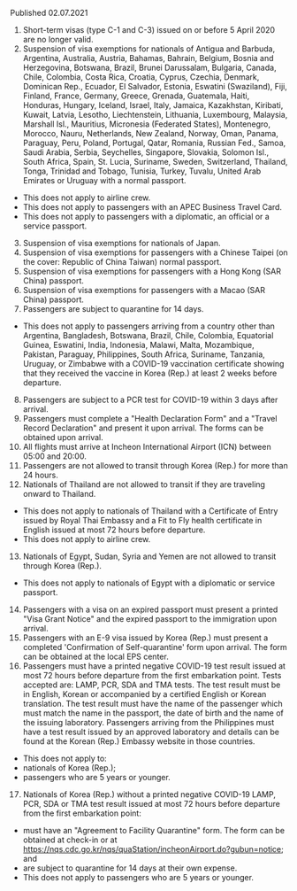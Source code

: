 Published 02.07.2021
1. Short-term visas (type C-1 and C-3) issued on or before 5 April 2020 are no longer valid.
2. Suspension of visa exemptions for nationals of Antigua and Barbuda, Argentina, Australia, Austria, Bahamas, Bahrain, Belgium, Bosnia and Herzegovina, Botswana, Brazil, Brunei Darussalam, Bulgaria, Canada, Chile, Colombia, Costa Rica, Croatia, Cyprus, Czechia, Denmark, Dominican Rep., Ecuador, El Salvador, Estonia, Eswatini (Swaziland), Fiji, Finland, France, Germany, Greece, Grenada, Guatemala, Haiti, Honduras, Hungary, Iceland, Israel, Italy, Jamaica, Kazakhstan, Kiribati, Kuwait, Latvia, Lesotho, Liechtenstein, Lithuania, Luxembourg, Malaysia, Marshall Isl., Mauritius, Micronesia (Federated States), Montenegro, Morocco, Nauru, Netherlands, New Zealand, Norway, Oman, Panama, Paraguay, Peru, Poland, Portugal, Qatar, Romania, Russian Fed., Samoa, Saudi Arabia, Serbia, Seychelles, Singapore, Slovakia, Solomon Isl., South Africa, Spain, St. Lucia, Suriname, Sweden, Switzerland, Thailand, Tonga, Trinidad and Tobago, Tunisia, Turkey, Tuvalu, United Arab Emirates or Uruguay with a normal passport.
- This does not apply to airline crew.
- This does not apply to passengers with an APEC Business Travel Card.
- This does not apply to passengers with a diplomatic, an official or a service passport.
3. Suspension of visa exemptions for nationals of Japan.
4. Suspension of visa exemptions for passengers with a Chinese Taipei (on the cover: Republic of China Taiwan) normal passport.
5. Suspension of visa exemptions for passengers with a Hong Kong (SAR China) passport.
6. Suspension of visa exemptions for passengers with a Macao (SAR China) passport.
7. Passengers are subject to quarantine for 14 days.
- This does not apply to passengers arriving from a country other than Argentina, Bangladesh, Botswana, Brazil, Chile, Colombia, Equatorial Guinea, Eswatini, India, Indonesia, Malawi, Malta, Mozambique, Pakistan, Paraguay, Philippines, South Africa, Suriname, Tanzania, Uruguay, or Zimbabwe with a COVID-19 vaccination certificate showing that they received the vaccine in Korea (Rep.) at least 2 weeks before departure.
8. Passengers are subject to a PCR test for COVID-19 within 3 days after arrival.
9. Passengers must complete a "Health Declaration Form" and a "Travel Record Declaration" and present it upon arrival. The forms can be obtained upon arrival.
10. All flights must arrive at Incheon International Airport (ICN) between 05:00 and 20:00.
11. Passengers are not allowed to transit through Korea (Rep.) for more than 24 hours.
12. Nationals of Thailand are not allowed to transit if they are traveling onward to Thailand.
- This does not apply to nationals of Thailand with a Certificate of Entry issued by Royal Thai Embassy and a Fit to Fly health certificate in English issued at most 72 hours before departure.
- This does not apply to airline crew.
13. Nationals of Egypt, Sudan, Syria and Yemen are not allowed to transit through Korea (Rep.).
- This does not apply to nationals of Egypt with a diplomatic or service passport.
14. Passengers with a visa on an expired passport must present a printed "Visa Grant Notice" and the expired passport to the immigration upon arrival.
15. Passengers with an E-9 visa issued by Korea (Rep.) must present a completed 'Confirmation of Self-quarantine' form upon arrival. The form can be obtained at the local EPS center.
16. Passengers must have a printed negative COVID-19 test result issued at most 72 hours before departure from the first embarkation point. Tests accepted are: LAMP, PCR, SDA and TMA tests. The test result must be in English, Korean or accompanied by a certified English or Korean translation. The test result must have the name of the passenger which must match the name in the passport, the date of birth and the name of the issuing laboratory. Passengers arriving from the Philippines must have a test result issued by an approved laboratory and details can be found at the Korean (Rep.) Embassy website in those countries.
- This does not apply to:
- nationals of Korea (Rep.);
- passengers who are 5 years or younger.
17. Nationals of Korea (Rep.) without a printed negative COVID-19 LAMP, PCR, SDA or TMA test result issued at most 72 hours before departure from the first embarkation point:
- must have an "Agreement to Facility Quarantine" form. The form can be obtained at check-in or at <a href="https://nqs.cdc.go.kr/nqs/quaStation/incheonAirport.do?gubun=notice">https://nqs.cdc.go.kr/nqs/quaStation/incheonAirport.do?gubun=notice</a>; and
- are subject to quarantine for 14 days at their own expense.
- This does not apply to passengers who are 5 years or younger. 


